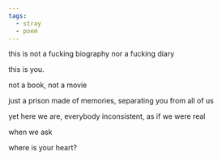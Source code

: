 ```yaml
---
tags:
  - stray
  - poem
---
```

this is not
a fucking biography
nor a fucking diary

this is you.

not a book, not a movie

just a prison made of
memories, separating you
from all of us

yet here we are, everybody
inconsistent, as if we were real

when we ask

where is your heart?
